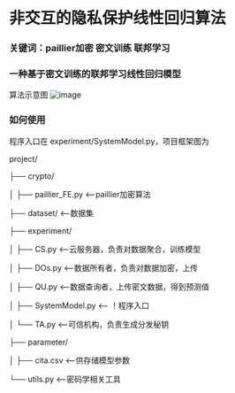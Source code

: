 # 非交互的隐私保护线性回归算法

### 关键词：paillier加密 密文训练 联邦学习

### 一种基于密文训练的联邦学习线性回归模型
算法示意图
![image](https://github.com/user-attachments/assets/bf898dd2-ac5e-4ad3-bd38-4e797ac1a583)


### 如何使用
程序入口在 experiment/SystemModel.py，项目框架图为

project/

├── crypto/

│   ├── paillier_FE.py    <--paillier加密算法

├── dataset/              <--数据集

├── experiment/

│   ├── CS.py             <--云服务器，负责对数据聚合，训练模型

│   ├── DOs.py             <--数据所有者，负责对数据加密，上传

│   ├── QU.py             <--数据查询者，上传密文数据，得到预测值

│   ├── SystemModel.py     <-- ！程序入口

│   └── TA.py             <--可信机构，负责生成分发秘钥

├── parameter/

│   ├── cita.csv         <--供存储模型参数

└── utils.py             <--密码学相关工具
